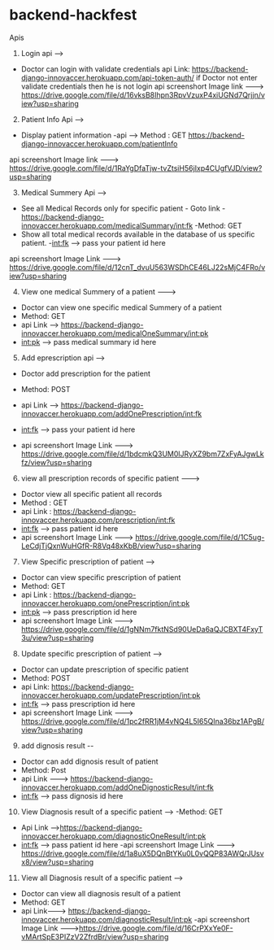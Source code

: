 # backend-hackfest

Apis
1) Login api -->
 - Doctor can login with validate credentials
 api Link: https://backend-django-innovaccer.herokuapp.com/api-token-auth/
 if Doctor not enter validate credentials then he is not login 
 api screenshort Image link ---> https://drive.google.com/file/d/16vksB8Ihpn3RpvVzuxP4xiUGNd7Qrjjn/view?usp=sharing
 
2) Patient Info Api -->
  - Display patient information 
  -api -->
  Method :  GET
  https://backend-django-innovaccer.herokuapp.com/patientInfo
  
  api screenshort Image link --->  https://drive.google.com/file/d/1RaYgDfaTjw-tvZtsiH56jIxp4CUgfVJD/view?usp=sharing
  
  
3) Medical Summery Api -->
 - See all Medical Records only for specific patient -
 Goto link -https://backend-django-innovaccer.herokuapp.com/medicalSummary/<int:fk>
-Method: GET
- Show all total medical records available in the database of us specific patient.
-<int:fk> --> pass your patient id here

api screenshort Image Link --->  https://drive.google.com/file/d/12cnT_dvuU563WSDhCE46LJ22sMjC4FRo/view?usp=sharing

4) View one medical Summery of a patient --->
 - Doctor can view one specific medical Summery of a patient
 - Method: GET
 - api Link --> https://backend-django-innovaccer.herokuapp.com/medicalOneSummary/<int:pk>
 - <int:pk> --> pass medical summary id here



5) Add eprescription api -->
 - Doctor add prescription for the patient 
 - Method: POST
 - api Link -->  https://backend-django-innovaccer.herokuapp.com/addOnePrescription/<int:fk>
 - <int:fk> --> pass your patient id here
 
- api screenshort Image Link ---> https://drive.google.com/file/d/1bdcmkQ3UM0lJRyXZ9bm7ZxFyAJgwLkfz/view?usp=sharing


6) view all prescription records of specific patient --->
- Doctor view all specific patient all records
- Method : GET
- api Link : https://backend-django-innovaccer.herokuapp.com/prescription/<int:fk>
- <int:fk> --> pass patient id here
- api screenshort Image Link ---> https://drive.google.com/file/d/1C5ug-LeCdjTjQxnWuHGfR-R8Vq48xKbB/view?usp=sharing


7) View Specific prescription of patient -->
- Doctor can view specific prescription of patient
- Method: GET
- api Link :  https://backend-django-innovaccer.herokuapp.com/onePrescription/<int:pk>
- <int:pk> --> pass prescription id here
- api screenshort Image Link --->  https://drive.google.com/file/d/1gNNm7fktNSd90UeDa6aQJCBXT4FxyT3u/view?usp=sharing

8) Update specific prescription of patient -->
- Doctor can update prescription of specific patient
- Method: POST
- api Link: https://backend-django-innovaccer.herokuapp.com/updatePrescription/<int:pk>
- <int:fk> --> pass prescription id here
- api screenshort Image Link ---> https://drive.google.com/file/d/1pc2fRR1jM4vNQ4L5I65QIna36bz1APgB/view?usp=sharing

9) add  dignosis result --
- Doctor can add dignosis result of patient
- Method: Post
- api Link ---> https://backend-django-innovaccer.herokuapp.com/addOneDignosticResult/<int:fk>
- <int:fk> --> pass dignosis id here

10) View Diagnosis result of a specific patient -->
  -Method: GET
  - Api Link -->https://backend-django-innovaccer.herokuapp.com/diagnosticOneResult/<int:pk>
 - <int:fk> --> pass patient id here
 -api screenshort Image Link ---> https://drive.google.com/file/d/1a8uX5DQnBtYKu0L0vQQP83AWQrJUsvx8/view?usp=sharing
 
 11) View all Diagnosis result of a specific patient -->
 - Doctor can view all diagnosis result of a patient
 - Method: GET
 - api Link---> https://backend-django-innovaccer.herokuapp.com/diagnosticResult/<int:pk>
 -api screenshort Image Link --->https://drive.google.com/file/d/16CrPXxYe0F-vMArtSpE3PIZzV2ZfrdBr/view?usp=sharing
 

  
  
